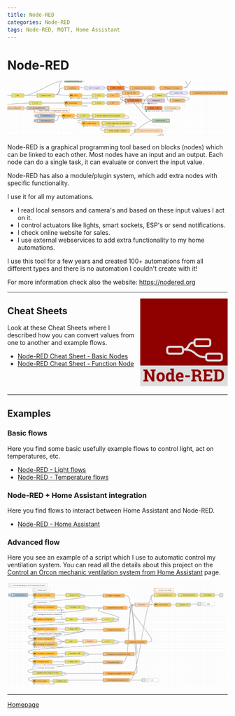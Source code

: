 ```yaml
---
title: Node-RED
categories: Node-RED
tags: Node-RED, MQTT, Home Assistant
---
```

# Node-RED

![Banner](images/banner.png)

Node-RED is a graphical programming tool based on blocks (nodes) which can be linked to each other. 
Most nodes have an input and an output. Each node can do a single task, it can evaluate or convert the input value. 

Node-RED has also a module/plugin system, which add extra nodes with specific functionality.

I use it for all my automations. 
* I read local sensors and camera's and based on these input values I act on it.
* I control actuators like lights, smart sockets, ESP's or send notifications.
* I check online website for sales.
* I use external webservices to add extra functionality to my home automations.

I use this tool for a few years and created 100+ automations from all different types and there is no automation I couldn't create with it!

For more information check also the website: https://nodered.org

---

<img style="float: right;" src="images/node-red_logo.png" alt="Node-RED logo">

## Cheat Sheets
Look at these Cheat Sheets where I described how you can convert values from one to another and example flows.

* [Node-RED Cheat Sheet - Basic Nodes](node-red_cheatsheet-basic_nodes)
* [Node-RED Cheat Sheet - Function Node](node-red_cheatsheet-function_node)

<br/>
<br/>

---

## Examples

### Basic flows

Here you find some basic usefully example flows to control light, act on temperatures, etc.

* [Node-RED - Light flows](node-red_light_flows)
* [Node-RED - Temperature flows](node-red_temperature_flows)

###  Node-RED + Home Assistant integration

Here you find flows to interact between Home Assistant and Node-RED.

* [Node-RED - Home Assistant](node-red_home-assistant)

### Advanced flow
Here you see an example of a script which I use to automatic control my ventilation system.
You can read all the details about this project on the [Control an Orcon mechanic ventilation system from Home Assistant](../esphome/orcon_mechanic_ventilation) page.

<a href="../esphome/orcon_images/script_node-red.png" target="_blank">
<img src="../esphome/orcon_images/script_node-red.png" alt="Example Node-RED" style="width:500px">
</a>

---
[Homepage](../index)
